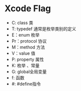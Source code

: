 # Xcode Flag

- C: class 类
- T: typedef 通常是枚举类别的定义
- E：enum 枚举
- Pr：protocol 协议
- M：method 方法
- V：value 值
- P: property 属性
- K: 枚举 、常量
- G: global全局变量
- f: 函数
- #: #define指令